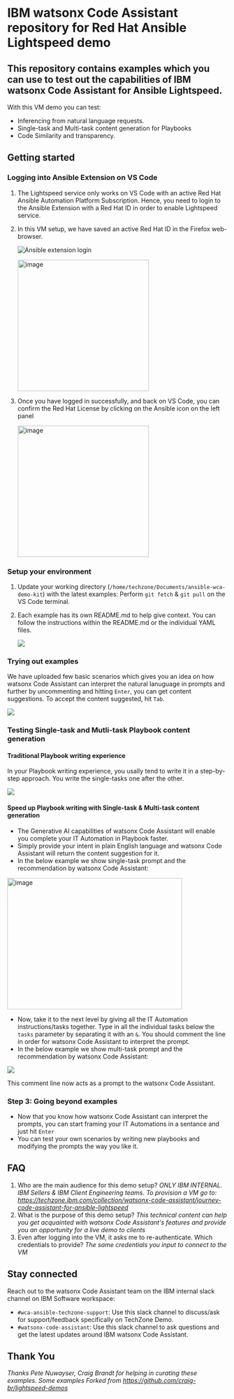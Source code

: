 # IBM watsonx Code Assistant repository for Red Hat Ansible Lightspeed demo

<h2>This repository contains examples which you can use to test out the capabilities of IBM watsonx Code Assistant for Ansible Lightspeed.</h2>

With this VM demo you can test:
- Inferencing from natural language requests.
- Single-task and Multi-task content generation for Playbooks
- Code Similarity and transparency.

<h2>Getting started</h2>  

<h3>Logging into Ansible Extension on VS Code</h3>

1. The Lightspeed service only works on VS Code with an active Red Hat Ansible Automation Platform Subscription. Hence, you need to login to the Ansible Extension with a Red Hat ID in order to enable Lightspeed service.
2. In this VM setup, we have saved an active Red Hat ID in the Firefox web-browser.
    
    ![Ansible extension login](/Images/Ansible_ext_login.png)

    <!-- ![Ansible extension login](/Images/RH_web_login.png) -->

    <img src="./Images/RH_web_login.png" alt="image" width="300" height="300">

3. Once you have logged in successfully, and back on VS Code, you can confirm the Red Hat License by clicking on the Ansible icon on the left panel

    <img src="./Images/Ansible_ext_login_confirm.png" alt="image" width="300" height="300">


<h3>Setup your environment</h3>

1. Update your working directory (`/home/techzone/Documents/ansible-wca-demo-kit`) with the latest examples: Perform `git fetch` & `git pull` on the VS Code terminal.
2. Each example has its own README.md to help give context. You can follow the instructions within the README.md or the individual YAML files.

    ![](/Images/Example-read-me.png)

<h3>Trying out examples</h3>

We have uploaded few basic scenarios which gives you an idea on how watsonx Code Assistant can interpret the natural lanuguage in prompts and further by uncommenting and hitting `Enter`, you can get content suggestions. To accept the content suggested, hit `Tab`.

![](/Images/Example-uncomment.png)

<h3>Testing Single-task and Mutli-task Playbook content generation</h3>

<h4>Traditional Playbook writing experience</h4>

In your Playbook writing experience, you usally tend to write it in a step-by-step approach. You write the single-tasks one after the other. 
<!-- <img title="Example list" src="/Images/AWS-single-task-traditional.png"> -->
![](/Images/AWS-single-task-traditional.png)

<h4>Speed up Playbook writing with Single-task & Multi-task content generation</h4>

- The Generative AI capabilities of watsonx Code Assistant will enable you complete your IT Automation in Playbook faster.
- Simply provide your intent in plain English language and watsonx Code Assistant will return the content suggestion for it.
- In the below example we show single-task prompt and the recommendation by watsonx Code Assistant:
<!-- <img title="AWS example" src="/Images/AWS-single-task.png"> -->
<!-- ![](/Images/AWS-single-task.png) -->
<img src="./Images/AWS-single-task.png" alt="image" width="400" height="300">

- Now, take it to the next level by giving all the IT Automation instructions/tasks together. Type in all the individual tasks below the `tasks` parameter by separating it with an `&`. You should comment the line in order for watsonx Code Assistant to interpret the prompt.
- In the below example we show multi-task prompt and the recommendation by watsonx Code Assistant:
<!-- <img title="AWS example" src="/Images/AWS-Multi-task-recommendation.png"> -->
![](/Images/AWS-Multi-task-recommendation.png)

This comment line now acts as a prompt to the watsonx Code Assistant.

<h3>Step 3: Going beyond examples</h3>

- Now that you know how watsonx Code Assistant can interpret the prompts, you can start framing your IT Automations in a sentance and just hit `Enter`
- You can test your own scenarios by writing new playbooks and modifying the prompts the way you like it.

## FAQ

1. Who are the main audience for this demo setup? _ONLY IBM INTERNAL. IBM Sellers & IBM Client Engineering teams. To provision a VM go to: https://techzone.ibm.com/collection/watsonx-code-assistant/journey-code-assistant-for-ansible-lightspeed_
2. What is the purpose of this demo setup? _This technical content can help you get acquainted with watsonx Code Assistant's features and provide you an opportunity for a live demo to clients_
3. Even after logging into the VM, it asks me to re-authenticate. Which credentials to provide? _The same credentials you input to connect to the VM_

## Stay connected

Reach out to the watsonx Code Assistant team on the IBM internal slack channel on IBM Software workspace: 
- `#wca-ansible-techzone-support`: Use this slack channel to discuss/ask for support/feedback specifically on TechZone Demo.
- `#watsonx-code-assistant`: Use this slack channel to ask questions and get the latest updates around IBM watsonx Code Assistant.

## Thank You
_Thanks Pete Nuwayser, Craig Brandt for helping in curating these examples. Some examples _Forked from_ https://github.com/craig-br/lightspeed-demos_
